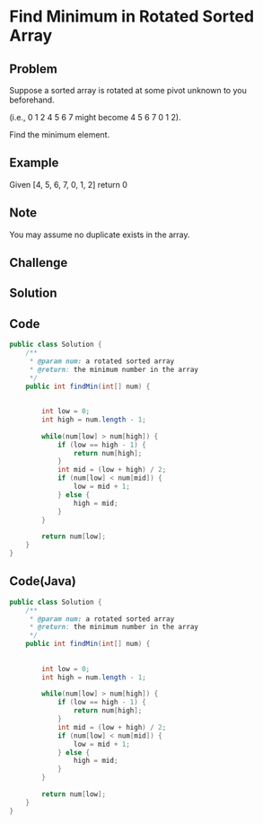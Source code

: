Find Minimum in Rotated Sorted Array
===


Problem
-------

Suppose a sorted array is rotated at some pivot unknown to you beforehand.

(i.e., 0 1 2 4 5 6 7 might become 4 5 6 7 0 1 2).

Find the minimum element.

Example
-------

Given [4, 5, 6, 7, 0, 1, 2] return 0

Note
---------

You may assume no duplicate exists in the array.

Challenge
---------

Solution
--------

Code
----

```java
public class Solution {
    /**
     * @param num: a rotated sorted array
     * @return: the minimum number in the array
     */
    public int findMin(int[] num) {
        
        
        int low = 0;
        int high = num.length - 1;
        
        while(num[low] > num[high]) {
            if (low == high - 1) {
                return num[high];
            }
            int mid = (low + high) / 2;
            if (num[low] < num[mid]) {
                low = mid + 1;
            } else {
                high = mid;
            }
        }
        
        return num[low];
    }
}
```

Code(Java)
----------

```java
public class Solution {
    /**
     * @param num: a rotated sorted array
     * @return: the minimum number in the array
     */
    public int findMin(int[] num) {
        
        
        int low = 0;
        int high = num.length - 1;
        
        while(num[low] > num[high]) {
            if (low == high - 1) {
                return num[high];
            }
            int mid = (low + high) / 2;
            if (num[low] < num[mid]) {
                low = mid + 1;
            } else {
                high = mid;
            }
        }
        
        return num[low];
    }
}

```